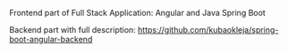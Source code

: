 Frontend part of Full Stack Application: Angular and Java Spring Boot

Backend part with full description: https://github.com/kubaokleja/spring-boot-angular-backend
